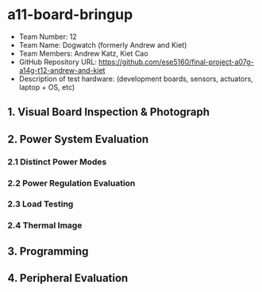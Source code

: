# a11-board-bringup

* Team Number: 12
* Team Name: Dogwatch (formerly Andrew and Kiet)
* Team Members: Andrew Katz, Kiet Cao
* GitHub Repository URL: https://github.com/ese5160/final-project-a07g-a14g-t12-andrew-and-kiet
* Description of test hardware: (development boards, sensors, actuators, laptop + OS, etc)

## 1. Visual Board Inspection & Photograph

## 2. Power System Evaluation

### 2.1 Distinct Power Modes

### 2.2 Power Regulation Evaluation

### 2.3 Load Testing

### 2.4 Thermal Image

## 3. Programming

## 4. Peripheral Evaluation
